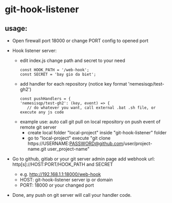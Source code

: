 # git-hook-listener
## usage:
- Open firewall port 18000 or change PORT config to opened port
- Hook listener server:
  - edit index.js change path and secret to your need
    ```
    const HOOK_PATH = '/web-hook';
    const SECRET = 'bay gio da biet';
    ```
  - add handler for each repository (notice key format 'nemesisqp/test-gh2') 
     ```
    const pushHandlers = {
    'nemesisqp/test-gh2': (key, event) => {
        // do whatever you want, call external .bat .sh file, or execute any js code
    ```
  - example use: auto call git pull on local repository on push event of remote git server
    - create local folder "local-project" inside "git-hook-listener" folder
    - go to "local-project" execute "git clone https://USERNAME:PASSWORD@github.com/user/project-name.git user_project-name"
    
- Go to github, gitlab or your git server admin page add webhook url: http[s]://HOST:PORT/HOOK_PATH and SECRET
    - e.g. http://192.168.1.1:18000/web-hook
    - HOST: git-hook-listener server ip or domain
    - PORT: 18000 or your changed port
    
- Done, any push on git server will call your handler code. 
